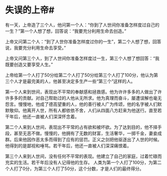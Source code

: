 # 失误的上帝#
有一天，上帝造了三个人，他问第一个人：“你到了人世间你准备怎样度过自己的一生？”第一个人想了想，回答说：“我要充分利用生命去创造。”  


上帝又问第二个人：“到了人世你准备怎样度过你的一生”，第二个人想了想，回答说，我要充分利用生命去享受。”  


上帝又问第三个人，到了人世间你准备怎样度过一生，第三个人想了想回答：“我既要创造又要享受人生。”  


上帝给第一个人打了50分给第二个人打了50分给第三个人打了100分，他认为第三个人才是最完美的人，他甚至决定多生产一些“第三个”这样的人。  


第一个人来到世间，表现出不平常的奉献感和拯救感。他为许许多多的人做出了许许多多的贡献。对自己帮助过的人他从无所求。他为真理而奋斗，屡遭误解也毫无怨言。慢慢地，他成了德高望重的人，他的善行被人广为传颂，他的名字被人们默默敬仰。他离开人世，所有人都依依不舍，人们从四面八方赶来为他送行。直至若干年后，他还一直被人们深深怀念着。  


第二个人来到人世间，表现出不平常的占有欲和被坏欲。为了达到目的，他不择手段，甚至无恶不做。慢慢的，他拥有了无数的财富，生活奢华，一掷千金，妻妾成群。后来他因作恶太多而得到了应有的惩罚。正义之剑把他驱逐出了人世的时候。他得到的是鄙视和唾骂。若干年后，他还一直被人们深深痛恨着。  


第三个人来到人世间，没有任何不平常的表现。他建立了自己的家庭，过着忙碌而充实的生活。若干年后没有人记得他的生存。 
人类为第一个人打了100分，为第二个人打了0分，为第三个人打了50分，这个分数，才是人们的最终得分。
  